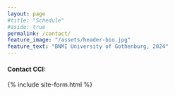 ```yaml
---
layout: page
#title: "Schedule"
#aside: true
permalink: /contact/
feature_image: "/assets/header-bio.jpg"
feature_text: "BNMI University of Gothenburg, 2024"
---
```


<h4>
Contact CCI:
</h4>

{% include site-form.html %}

